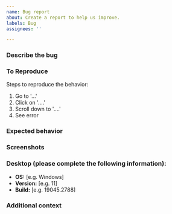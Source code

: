 ```yaml
---
name: Bug report
about: Create a report to help us improve.
labels: Bug
assignees: ''

---
```


### Describe the bug
<!-- A clear and concise description of what the bug is. -->

### To Reproduce
Steps to reproduce the behavior:
1. Go to '...'
2. Click on '....'
3. Scroll down to '....'
4. See error

### Expected behavior
<!-- A clear and concise description of what you expected to happen. -->

### Screenshots
<!-- If applicable, add screenshots to help explain your problem. -->

### Desktop (please complete the following information):
- **OS:** [e.g. Windows]
- **Version:** [e.g. 11]
- **Build:** [e.g. 19045.2788]

### Additional context
<!-- Add any other context about the problem here. -->
